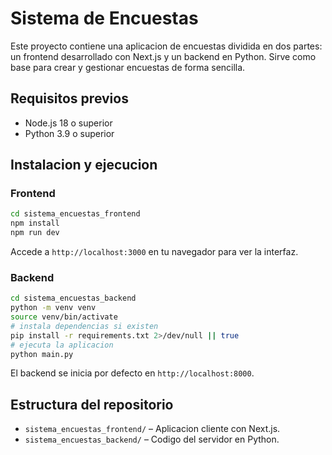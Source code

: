 # Sistema de Encuestas

Este proyecto contiene una aplicacion de encuestas dividida en dos partes: un
frontend desarrollado con Next.js y un backend en Python. Sirve como base para
crear y gestionar encuestas de forma sencilla.

## Requisitos previos

- Node.js 18 o superior
- Python 3.9 o superior

## Instalacion y ejecucion

### Frontend

```bash
cd sistema_encuestas_frontend
npm install
npm run dev
```

Accede a `http://localhost:3000` en tu navegador para ver la interfaz.

### Backend

```bash
cd sistema_encuestas_backend
python -m venv venv
source venv/bin/activate
# instala dependencias si existen
pip install -r requirements.txt 2>/dev/null || true
# ejecuta la aplicacion
python main.py
```

El backend se inicia por defecto en `http://localhost:8000`.

## Estructura del repositorio

- `sistema_encuestas_frontend/` – Aplicacion cliente con Next.js.
- `sistema_encuestas_backend/` – Codigo del servidor en Python.
